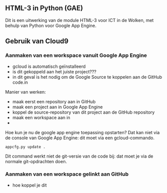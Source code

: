 ## HTML-3 in Python (GAE)

Dit is een uitwerking van de module HTML-3 voor ICT in de Wolken, met behulp van Python voor Google App Engine.

## Gebruik van Cloud9

### Aanmaken van een workspace vanuit Google App Engine

* gcloud is automatisch geïnstalleerd
* is dit gekoppeld aan het juiste project???
* in dit geval is het nodig om de Google Source te koppelen aan de GitHub code.in

Manier van werken:

* maak eerst een repository aan in GitHub
* maak een project aan in Google App Engine
* koppel de source-repository van dit project aan de GitHub repository
* maak een workspace aan in 
* 

Hoe kun je nu de google app engine toepassing opstarten? Dat kan niet via de console van Google App Engine: dit moet via een gcloud-commando.

`appcfg.py update .`

Dit command werkt niet de git-versie van de code bij: dat moet je via de normale git-opdrachten doen.

### Aanmaken van een workspace gelinkt aan GitHub

* hoe koppel je dit 